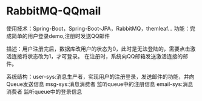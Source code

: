 # RabbitMQ-QQmail

使用技术：Spring-Boot，Spring-Boot-JPA，RabbitMQ，themleaf...
功能：完成简单的用户登录demo,注册时发送QQ邮件

描述：用户注册完后，数据库改用户的状态为0，此时是无法登陆的，需要点击激活连接将状态改为1，才可登录。
      在注册时，系统向QQ邮箱发送激活连接的邮件。


系统结构：user-sys:消息生产者，实现用户的注册登录，发送邮件的功能，并向Queue发送信息
         msg-sys:消息消费者  监听queue中的注册信息
         email-sys:消息消费者  监听queue中的登录信息

